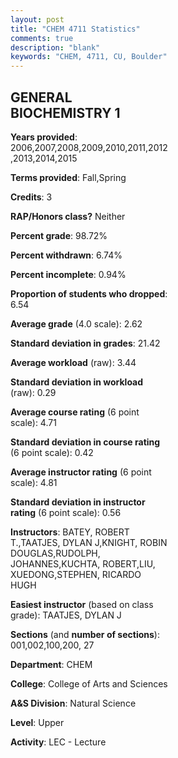 ```yaml
---
layout: post
title: "CHEM 4711 Statistics"
comments: true
description: "blank"
keywords: "CHEM, 4711, CU, Boulder"
--- 
```

<head>
<script src="https://ajax.googleapis.com/ajax/libs/jquery/2.1.3/jquery.min.js"></script>
<script src="https://dl.dropboxusercontent.com/s/pc42nxpaw1ea4o9/highcharts.js?dl=0"></script>
<!-- <script src="../assets/js/highcharts.js"></script> -->
<style type="text/css">@font-face {
	font-family: "Bebas Neue";
	src: url(https://www.filehosting.org/file/details/544349/BebasNeue%20Regular.otf) format("opentype");
	}
	h1.Bebas { 
		font-family: "Bebas Neue", Verdana, Tahoma;
	}
</style>
</head>
<body>
	<div id="container" style="float: right; width: 45%; height: 88%; margin-left: 2.5%; margin-right: 2.5%;"></div>
	<script language="JavaScript">
		$(document).ready(function() {
		var chart = {type: 'column'};
		var title = {text: 'Grade Distribution'};
		var xAxis = {categories: ['A','B','C','D','F'],crosshair: true};
		var yAxis = {min: 0,title: {text: 'Percentage'}};
		var tooltip = {headerFormat: '<center><b><span style="font-size:20px">{point.key}</span></b></center>',
		               pointFormat: '<td style="padding:0"><b>{point.y:.1f}%</b></td>',
		               footerFormat: '</table>',shared: true,useHTML: true};
		var plotOptions = {column: {pointPadding: 0.0,borderWidth: 0}};  
		var credits = {enabled: false};var series= [{name: 'Percent',data: [20.94,37.67,27.89,8.4,5.1,]}];
		var json = {};
		json.chart = chart;
		json.title = title;
		json.tooltip = tooltip;
		json.xAxis = xAxis;
		json.yAxis = yAxis;  
		json.series = series;
		json.plotOptions = plotOptions;  
		json.credits = credits;
		$('#container').highcharts(json);
	});
	</script>
</body>
			   
## GENERAL BIOCHEMISTRY 1

**Years provided**: 2006,2007,2008,2009,2010,2011,2012,2013,2014,2015

**Terms provided**: Fall,Spring

**Credits**: 3

**RAP/Honors class?** Neither

**Percent grade**: 98.72%

**Percent withdrawn**: 6.74%

**Percent incomplete**: 0.94%

**Proportion of students who dropped**: 6.54

**Average grade** (4.0 scale): 2.62

**Standard deviation in grades**: 21.42

**Average workload** (raw): 3.44

**Standard deviation in workload** (raw): 0.29

**Average course rating** (6 point scale): 4.71

**Standard deviation in course rating** (6 point scale): 0.42

**Average instructor rating** (6 point scale): 4.81

**Standard deviation in instructor rating** (6 point scale): 0.56

**Instructors**: BATEY, ROBERT T.,TAATJES, DYLAN J,KNIGHT, ROBIN DOUGLAS,RUDOLPH, JOHANNES,KUCHTA, ROBERT,LIU, XUEDONG,STEPHEN, RICARDO HUGH

**Easiest instructor** (based on class grade): TAATJES, DYLAN J

**Sections** (and **number of sections**): 001,002,100,200, 27

**Department**: CHEM

**College**: College of Arts and Sciences

**A&S Division**: Natural Science

**Level**: Upper

**Activity**: LEC - Lecture